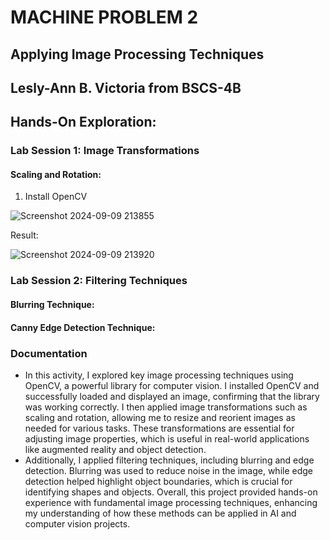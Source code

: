 # **MACHINE PROBLEM 2**
##  Applying Image Processing Techniques

## **Lesly-Ann B. Victoria from BSCS-4B**

## **Hands-On Exploration:**

### **Lab Session 1: Image Transformations**
#### **Scaling and Rotation:**
1. Install OpenCV

![Screenshot 2024-09-09 213855](https://github.com/user-attachments/assets/fc472e68-c6b2-4bab-8c67-f870a263ae56)

Result:

![Screenshot 2024-09-09 213920](https://github.com/user-attachments/assets/22f63288-bf73-42a1-8abb-8d200dd23a3f)


### **Lab Session 2: Filtering Techniques**
#### **Blurring Technique:**
#### **Canny Edge Detection Technique:**

### **Documentation**
- In this activity, I explored key image processing techniques using OpenCV, a powerful library for computer vision. I installed OpenCV and successfully loaded and displayed an image, confirming that the library was working correctly. I then applied image transformations such as scaling and rotation, allowing me to resize and reorient images as needed for various tasks. These transformations are essential for adjusting image properties, which is useful in real-world applications like augmented reality and object detection.
- Additionally, I applied filtering techniques, including blurring and edge detection. Blurring was used to reduce noise in the image, while edge detection helped highlight object boundaries, which is crucial for identifying shapes and objects. Overall, this project provided hands-on experience with fundamental image processing techniques, enhancing my understanding of how these methods can be applied in AI and computer vision projects.
